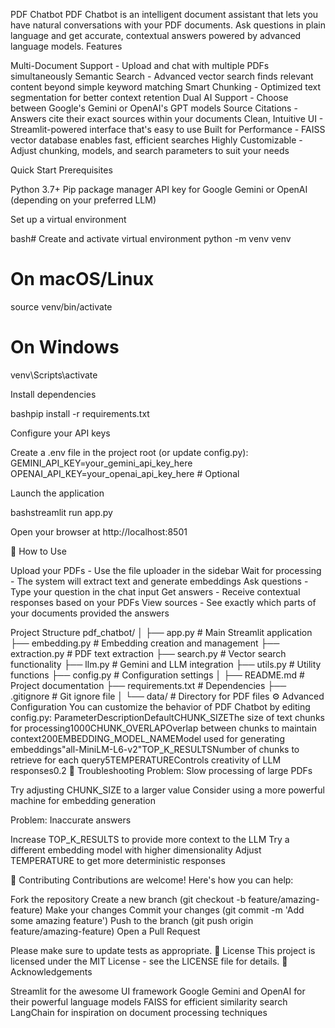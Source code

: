 PDF Chatbot
PDF Chatbot is an intelligent document assistant that lets you have natural conversations with your PDF documents. Ask questions in plain language and get accurate, contextual answers powered by advanced language models.
Features

Multi-Document Support - Upload and chat with multiple PDFs simultaneously
Semantic Search - Advanced vector search finds relevant content beyond simple keyword matching
Smart Chunking - Optimized text segmentation for better context retention
Dual AI Support - Choose between Google's Gemini or OpenAI's GPT models
Source Citations - Answers cite their exact sources within your documents
Clean, Intuitive UI - Streamlit-powered interface that's easy to use
Built for Performance - FAISS vector database enables fast, efficient searches
Highly Customizable - Adjust chunking, models, and search parameters to suit your needs

Quick Start
Prerequisites

Python 3.7+
Pip package manager
API key for Google Gemini or OpenAI (depending on your preferred LLM)

Set up a virtual environment

bash# Create and activate virtual environment
python -m venv venv

# On macOS/Linux
source venv/bin/activate

# On Windows
venv\Scripts\activate

Install dependencies

bashpip install -r requirements.txt

Configure your API keys

Create a .env file in the project root (or update config.py):
GEMINI_API_KEY=your_gemini_api_key_here
OPENAI_API_KEY=your_openai_api_key_here  # Optional

Launch the application

bashstreamlit run app.py

Open your browser at http://localhost:8501

💬 How to Use

Upload your PDFs - Use the file uploader in the sidebar
Wait for processing - The system will extract text and generate embeddings
Ask questions - Type your question in the chat input
Get answers - Receive contextual responses based on your PDFs
View sources - See exactly which parts of your documents provided the answers

Project Structure
pdf_chatbot/
│
├── app.py                  # Main Streamlit application
├── embedding.py            # Embedding creation and management
├── extraction.py           # PDF text extraction
├── search.py               # Vector search functionality
├── llm.py                  # Gemini and LLM integration
├── utils.py                # Utility functions
├── config.py               # Configuration settings
│
├── README.md               # Project documentation
├── requirements.txt        # Dependencies
├── .gitignore              # Git ignore file
│
└── data/                   # Directory for PDF files
⚙️ Advanced Configuration
You can customize the behavior of PDF Chatbot by editing config.py:
ParameterDescriptionDefaultCHUNK_SIZEThe size of text chunks for processing1000CHUNK_OVERLAPOverlap between chunks to maintain context200EMBEDDING_MODEL_NAMEModel used for generating embeddings"all-MiniLM-L6-v2"TOP_K_RESULTSNumber of chunks to retrieve for each query5TEMPERATUREControls creativity of LLM responses0.2
🔧 Troubleshooting
Problem: Slow processing of large PDFs

Try adjusting CHUNK_SIZE to a larger value
Consider using a more powerful machine for embedding generation

Problem: Inaccurate answers

Increase TOP_K_RESULTS to provide more context to the LLM
Try a different embedding model with higher dimensionality
Adjust TEMPERATURE to get more deterministic responses

🤝 Contributing
Contributions are welcome! Here's how you can help:

Fork the repository
Create a new branch (git checkout -b feature/amazing-feature)
Make your changes
Commit your changes (git commit -m 'Add some amazing feature')
Push to the branch (git push origin feature/amazing-feature)
Open a Pull Request

Please make sure to update tests as appropriate.
📜 License
This project is licensed under the MIT License - see the LICENSE file for details.
🙏 Acknowledgements

Streamlit for the awesome UI framework
Google Gemini and OpenAI for their powerful language models
FAISS for efficient similarity search
LangChain for inspiration on document processing techniques

